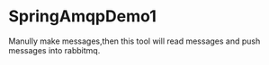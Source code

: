 # SpringAmqpDemo1
Manully make messages,then this tool will read messages and push messages into rabbitmq.
